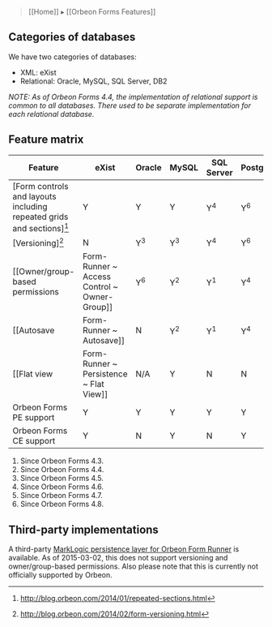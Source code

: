 > [[Home]] ▸ [[Orbeon Forms Features]]

## Categories of databases

We have two categories of databases:

- XML: eXist
- Relational: Oracle, MySQL, SQL Server, DB2

*NOTE: As of Orbeon Forms 4.4, the implementation of relational support is common to all databases. There used to be separate implementation for each relational database.*

## Feature matrix

Feature                                                                                   |eXist        |Oracle       |MySQL        |SQL Server   |PostgreSQL   |DB2
------------------------------------------------------------------------------------------|-------------|-------------|-------------|-------------|-------------|-------------
[Form controls and layouts including repeated grids and sections][^1]                     |Y            |Y            |Y            |Y<sup>4</sup>|Y<sup>6</sup>|Y<sup>1</sup>
[Versioning][^2]                                                                          |N            |Y<sup>3</sup>|Y<sup>3</sup>|Y<sup>4</sup>|Y<sup>6</sup>|Y<sup>3</sup>
[[Owner/group-based permissions|Form-Runner ~ Access Control ~ Owner-Group]]|Y<sup>6</sup>|Y<sup>2</sup>|Y<sup>1</sup>|Y<sup>4</sup>|Y<sup>6</sup>|Y<sup>1</sup>
[[Autosave|Form-Runner ~ Autosave]]                                                       |N            |Y<sup>2</sup>|Y<sup>1</sup>|Y<sup>4</sup>|Y<sup>6</sup>|Y<sup>1</sup>
[[Flat view|Form-Runner ~ Persistence ~ Flat View]]                                       |N/A          |Y            |N            |N            |Y<sup>6</sup>|Y<sup>5</sup>
Orbeon Forms PE support                                                                   |Y            |Y            |Y            |Y            |Y            |Y
Orbeon Forms CE support                                                                   |Y            |N            |Y            |N            |Y            |N

1. Since Orbeon Forms 4.3.
1. Since Orbeon Forms 4.4.
1. Since Orbeon Forms 4.5.
1. Since Orbeon Forms 4.6.
1. Since Orbeon Forms 4.7.
1. Since Orbeon Forms 4.8.

[^1]: http://blog.orbeon.com/2014/01/repeated-sections.html
[^2]: http://blog.orbeon.com/2014/02/form-versioning.html

## Third-party implementations

A third-party [MarkLogic persistence layer for Orbeon Form Runner](https://gitlab.dyomedea.com/marklogic/orbeon-form-runner-persistence-layer/tree/master) is available. As of 2015-03-02, this does not support versioning and owner/group-based permissions. Also please note that this is currently not officially supported by Orbeon.
